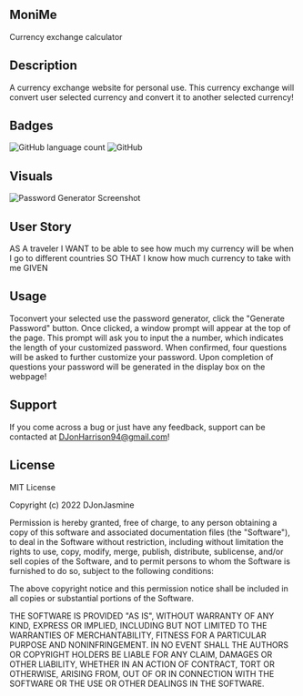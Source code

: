 ## MoniMe

Currency exchange calculator


## Description

A currency exchange website for personal use. This currency exchange will convert user selected currency and convert it to another selected currency!


## Badges

<img alt="GitHub language count" src="https://img.shields.io/github/languages/count/DJonJasmine/Generate-A-Unique-Password">

<img alt="GitHub" src="https://img.shields.io/github/license/DJonJasmine/Generate-A-Unique-Password">

## Visuals

![Password Generator Screenshot](assets/images/Password-Generator-Generate-A-Unique-Password-Screenshoot.png)


## User Story
AS A traveler
I WANT to be able to see how much my currency will be when I go to different countries
SO THAT I know how much currency to take with me
GIVEN

## Usage

Toconvert your selected  use the password generator, click the "Generate Password" button. Once clicked, a window prompt will appear at the top of the page. This prompt will ask you to input the a number, which indicates the length of your customized password. When confirmed, four questions will be asked to further customize your password. Upon completion of questions your password will be generated in the display box on the webpage! 


## Support

If you come across a bug or just have any feedback, support can be contacted at DJonHarrison94@gmail.com!


## License

MIT License

Copyright (c) 2022 DJonJasmine

Permission is hereby granted, free of charge, to any person obtaining a copy
of this software and associated documentation files (the "Software"), to deal
in the Software without restriction, including without limitation the rights
to use, copy, modify, merge, publish, distribute, sublicense, and/or sell
copies of the Software, and to permit persons to whom the Software is
furnished to do so, subject to the following conditions:

The above copyright notice and this permission notice shall be included in all
copies or substantial portions of the Software.

THE SOFTWARE IS PROVIDED "AS IS", WITHOUT WARRANTY OF ANY KIND, EXPRESS OR
IMPLIED, INCLUDING BUT NOT LIMITED TO THE WARRANTIES OF MERCHANTABILITY,
FITNESS FOR A PARTICULAR PURPOSE AND NONINFRINGEMENT. IN NO EVENT SHALL THE
AUTHORS OR COPYRIGHT HOLDERS BE LIABLE FOR ANY CLAIM, DAMAGES OR OTHER
LIABILITY, WHETHER IN AN ACTION OF CONTRACT, TORT OR OTHERWISE, ARISING FROM,
OUT OF OR IN CONNECTION WITH THE SOFTWARE OR THE USE OR OTHER DEALINGS IN THE
SOFTWARE.

